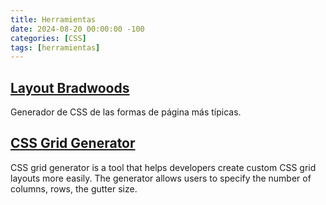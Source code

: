 ```yaml
---
title: Herramientas
date: 2024-08-20 00:00:00 -100
categories: [CSS]
tags: [herramientas]
---
```


## [Layout Bradwoods](https://layout.bradwoods.io/)

Generador de CSS de las formas de página más típicas.

## [CSS Grid Generator](https://cssgridgenerator.io/)

CSS grid generator is a tool that helps developers create custom CSS grid layouts more easily. The generator allows users to specify the number of columns, rows, the gutter size.

